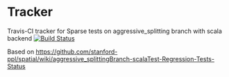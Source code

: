 # Tracker
Travis-CI tracker for Sparse tests on aggressive_splitting branch with scala backend
[![Build Status](https://travis-ci.org/mattfel1/Tracker.svg?branch=ClassSparse-Branchaggressive_splitting-Backendscala-Tracker)](https://travis-ci.org/mattfel1/Tracker)

Based on https://github.com/stanford-ppl/spatial/wiki/aggressive_splittingBranch-scalaTest-Regression-Tests-Status
